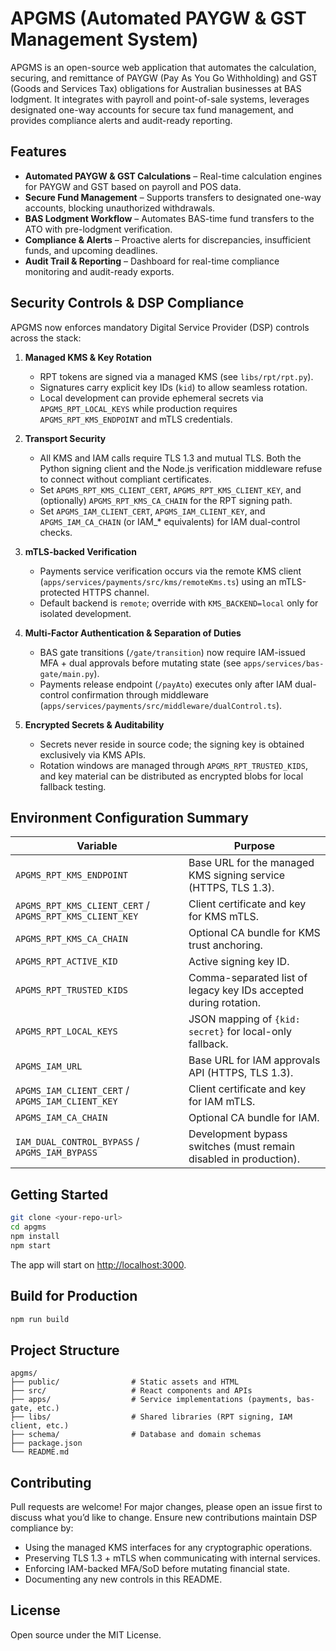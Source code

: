 APGMS (Automated PAYGW & GST Management System)
==============================================
APGMS is an open-source web application that automates the calculation, securing, and remittance of PAYGW (Pay As You Go Withholding) and GST (Goods and Services Tax) obligations for Australian businesses at BAS lodgment. It integrates with payroll and point-of-sale systems, leverages designated one-way accounts for secure tax fund management, and provides compliance alerts and audit-ready reporting.

Features
--------
- **Automated PAYGW & GST Calculations** – Real-time calculation engines for PAYGW and GST based on payroll and POS data.
- **Secure Fund Management** – Supports transfers to designated one-way accounts, blocking unauthorized withdrawals.
- **BAS Lodgment Workflow** – Automates BAS-time fund transfers to the ATO with pre-lodgment verification.
- **Compliance & Alerts** – Proactive alerts for discrepancies, insufficient funds, and upcoming deadlines.
- **Audit Trail & Reporting** – Dashboard for real-time compliance monitoring and audit-ready exports.

Security Controls & DSP Compliance
----------------------------------
APGMS now enforces mandatory Digital Service Provider (DSP) controls across the stack:

1. **Managed KMS & Key Rotation**
   - RPT tokens are signed via a managed KMS (see `libs/rpt/rpt.py`).
   - Signatures carry explicit key IDs (`kid`) to allow seamless rotation.
   - Local development can provide ephemeral secrets via `APGMS_RPT_LOCAL_KEYS` while production requires `APGMS_RPT_KMS_ENDPOINT` and mTLS credentials.

2. **Transport Security**
   - All KMS and IAM calls require TLS 1.3 and mutual TLS. Both the Python signing client and the Node.js verification middleware refuse to connect without compliant certificates.
   - Set `APGMS_RPT_KMS_CLIENT_CERT`, `APGMS_RPT_KMS_CLIENT_KEY`, and (optionally) `APGMS_RPT_KMS_CA_CHAIN` for the RPT signing path.
   - Set `APGMS_IAM_CLIENT_CERT`, `APGMS_IAM_CLIENT_KEY`, and `APGMS_IAM_CA_CHAIN` (or IAM_* equivalents) for IAM dual-control checks.

3. **mTLS-backed Verification**
   - Payments service verification occurs via the remote KMS client (`apps/services/payments/src/kms/remoteKms.ts`) using an mTLS-protected HTTPS channel.
   - Default backend is `remote`; override with `KMS_BACKEND=local` only for isolated development.

4. **Multi-Factor Authentication & Separation of Duties**
   - BAS gate transitions (`/gate/transition`) now require IAM-issued MFA + dual approvals before mutating state (see `apps/services/bas-gate/main.py`).
   - Payments release endpoint (`/payAto`) executes only after IAM dual-control confirmation through middleware (`apps/services/payments/src/middleware/dualControl.ts`).

5. **Encrypted Secrets & Auditability**
   - Secrets never reside in source code; the signing key is obtained exclusively via KMS APIs.
   - Rotation windows are managed through `APGMS_RPT_TRUSTED_KIDS`, and key material can be distributed as encrypted blobs for local fallback testing.

Environment Configuration Summary
----------------------------------
| Variable | Purpose |
| --- | --- |
| `APGMS_RPT_KMS_ENDPOINT` | Base URL for the managed KMS signing service (HTTPS, TLS 1.3). |
| `APGMS_RPT_KMS_CLIENT_CERT` / `APGMS_RPT_KMS_CLIENT_KEY` | Client certificate and key for KMS mTLS. |
| `APGMS_RPT_KMS_CA_CHAIN` | Optional CA bundle for KMS trust anchoring. |
| `APGMS_RPT_ACTIVE_KID` | Active signing key ID. |
| `APGMS_RPT_TRUSTED_KIDS` | Comma-separated list of legacy key IDs accepted during rotation. |
| `APGMS_RPT_LOCAL_KEYS` | JSON mapping of `{kid: secret}` for local-only fallback. |
| `APGMS_IAM_URL` | Base URL for IAM approvals API (HTTPS, TLS 1.3). |
| `APGMS_IAM_CLIENT_CERT` / `APGMS_IAM_CLIENT_KEY` | Client certificate and key for IAM mTLS. |
| `APGMS_IAM_CA_CHAIN` | Optional CA bundle for IAM. |
| `IAM_DUAL_CONTROL_BYPASS` / `APGMS_IAM_BYPASS` | Development bypass switches (must remain disabled in production). |

Getting Started
---------------
```bash
git clone <your-repo-url>
cd apgms
npm install
npm start
```
The app will start on <http://localhost:3000>.

Build for Production
--------------------
```bash
npm run build
```

Project Structure
-----------------
```
apgms/
├── public/                # Static assets and HTML
├── src/                   # React components and APIs
├── apps/                  # Service implementations (payments, bas-gate, etc.)
├── libs/                  # Shared libraries (RPT signing, IAM client, etc.)
├── schema/                # Database and domain schemas
├── package.json
└── README.md
```

Contributing
------------
Pull requests are welcome! For major changes, please open an issue first to discuss what you’d like to change. Ensure new contributions maintain DSP compliance by:
- Using the managed KMS interfaces for any cryptographic operations.
- Preserving TLS 1.3 + mTLS when communicating with internal services.
- Enforcing IAM-backed MFA/SoD before mutating financial state.
- Documenting any new controls in this README.

License
-------
Open source under the MIT License.
